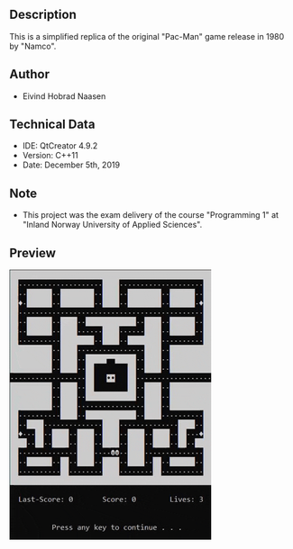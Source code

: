 ## Description
This is a simplified replica of the original "Pac-Man" game release in 1980 by "Namco".

##  Author
- Eivind Hobrad Naasen

## Technical Data
- IDE: QtCreator 4.9.2
- Version: C++11
- Date: December 5th, 2019

## Note
- This project was the exam delivery of the course "Programming 1" at "Inland Norway University of Applied Sciences".

## Preview
![](pacman_preview.gif)
